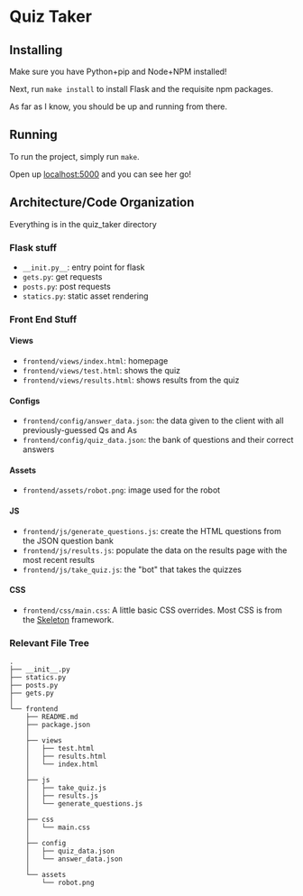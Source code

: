 # Quiz Taker

## Installing

Make sure you have Python+pip and Node+NPM installed! 

Next, run `make install` to install Flask and the requisite npm packages.

As far as I know, you should be up and running from there.

## Running

To run the project, simply run `make`.

Open up [localhost:5000](http://localhost:5000/) and you can see her go!

## Architecture/Code Organization

Everything is in the quiz_taker directory

### Flask stuff

- `__init.py__`: entry point for flask
- `gets.py`: get requests
- `posts.py`: post requests
- `statics.py`: static asset rendering

### Front End Stuff

#### Views

- `frontend/views/index.html`: homepage
- `frontend/views/test.html`: shows the quiz
- `frontend/views/results.html`: shows results from the quiz

#### Configs

- `frontend/config/answer_data.json`: the data given to the client with all previously-guessed Qs and As
- `frontend/config/quiz_data.json`: the bank of questions and their correct answers

#### Assets

- `frontend/assets/robot.png`: image used for the robot

#### JS 

- `frontend/js/generate_questions.js`: create the HTML questions from the JSON question bank
- `frontend/js/results.js`: populate the data on the results page with the most recent results
- `frontend/js/take_quiz.js`: the "bot" that takes the quizzes

#### CSS 

- `frontend/css/main.css`: A little basic CSS overrides. Most CSS is from the [Skeleton](http://getskeleton.com/) framework.

### Relevant File Tree

```
.
├── __init__.py
├── statics.py
├── posts.py
├── gets.py
│
└── frontend
    ├── README.md
    ├── package.json
    │
    ├── views
    │   ├── test.html
    │   ├── results.html
    │   └── index.html
    │
    ├── js
    │   ├── take_quiz.js
    │   ├── results.js
    │   └── generate_questions.js
    │
    ├── css
    │   └── main.css
    │
    ├── config
    │   ├── quiz_data.json
    │   └── answer_data.json
    │
    └── assets
        └── robot.png
```

